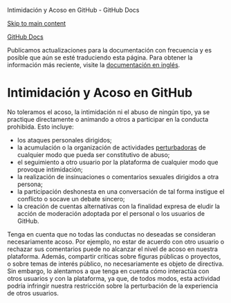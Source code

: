 Intimidación y Acoso en GitHub - GitHub Docs

[Skip to main content](#main-content)

[](/es)[GitHub Docs](/es)

Publicamos actualizaciones para la documentación con frecuencia y es posible que aún se esté traduciendo esta página. Para obtener la información más reciente, visite la [documentación en inglés](/en).

Intimidación y Acoso en GitHub
==========

No toleramos el acoso, la intimidación ni el abuso de ningún tipo, ya se practique directamente o animando a otros a participar en la conducta prohibida. Esto incluye:

* los ataques personales dirigidos;
* la acumulación o la organización de actividades [perturbadoras](/es/github/site-policy/github-disrupting-the-experience-of-other-users) de cualquier modo que pueda ser constitutivo de abuso;
* el seguimiento a otro usuario por la plataforma de cualquier modo que provoque intimidación;
* la realización de insinuaciones o comentarios sexuales dirigidos a otra persona;
* la participación deshonesta en una conversación de tal forma instigue el conflicto o socave un debate sincero;
* la creación de cuentas alternativas con la finalidad expresa de eludir la acción de moderación adoptada por el personal o los usuarios de GitHub.

Tenga en cuenta que no todas las conductas no deseadas se consideran necesariamente acoso. Por ejemplo, no estar de acuerdo con otro usuario o rechazar sus comentarios puede no alcanzar el nivel de acoso en nuestra plataforma. Además, compartir críticas sobre figuras públicas o proyectos, o sobre temas de interés público, no necesariamente es objeto de directiva. Sin embargo, lo alentamos a que tenga en cuenta cómo interactúa con otros usuarios y con la plataforma, ya que, de todos modos, esta actividad podría infringir nuestra restricción sobre la perturbación de la experiencia de otros usuarios.
